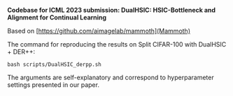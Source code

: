 **Codebase for ICML 2023 submission: DualHSIC: HSIC-Bottleneck and Alignment for Continual Learning**

Based on [https://github.com/aimagelab/mammoth](Mammoth)

The command for reproducing the results on Split CIFAR-100 with DualHSIC + DER++:
```
bash scripts/DualHSIC_derpp.sh
```
The arguments are self-explanatory and correspond to hyperparameter settings presented in our paper.
